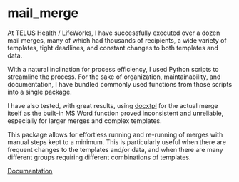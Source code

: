 # mail_merge


<!-- ... -->

At TELUS Health / LifeWorks, I have successfully executed over a dozen
mail merges, many of which had thousands of recipients, a wide variety
of templates, tight deadlines, and constant changes to both templates
and data.

With a natural inclination for process efficiency, I used Python scripts
to streamline the process. For the sake of organization,
maintainability, and documentation, I have bundled commonly used
functions from those scripts into a single package.

I have also tested, with great results, using
[docxtpl](https://docxtpl.readthedocs.io/en/latest/) for the actual
merge itself as the built-in MS Word function proved inconsistent and
unreliable, especially for larger merges and complex templates.

This package allows for effortless running and re-running of merges with
manual steps kept to a minimum. This is particularly useful when there
are frequent changes to the templates and/or data, and when there are
many different groups requiring different combinations of templates.

[Documentation](https://pyronone.github.io/mail_merge/)
